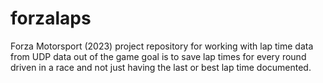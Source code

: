 # forzalaps
Forza Motorsport (2023) project repository for working with lap time data from UDP data out of the game
goal is to save lap times for every round driven in a race and not just having the last or best lap time documented.
